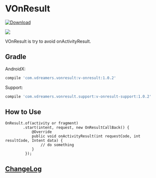 # VOnResult
[ ![Download](https://api.bintray.com/packages/vdreamers/maven/VOnResult/images/download.svg) ](https://bintray.com/vdreamers/maven/VOnResult/_latestVersion)

<a href='https://bintray.com/vdreamers/maven/VOnResult?source=watch' alt='Get automatic notifications about new "VOnResult" versions'><img src='https://www.bintray.com/docs/images/bintray_badge_color.png'></a>


VOnResult is try to avoid onActivityResult.

## Gradle

AndroidX:

```gradle androidx
compile 'com.vdreamers.vonresult:v-onresult:1.0.2'
```

Support:

```gradle support
compile 'com.vdreamers.vonresult.support:v-onresult-support:1.0.2'
```

## How to Use

```how to use
OnResult.of(activity or fragment)
        .start(intent, request, new OnResultCallBack() {
            @Override
            public void onActivityResult(int requestCode, int resultCode, Intent data) {
                // do something
            }
         });
```


## [ChangeLog](CHANGELOG.md)

